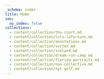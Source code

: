 ```yaml
---
_schema: index
title: Home
seo:
  no_index: false
collections:
  - content/collection/the-court.md
  - content/collection/lulu-lafortune.md
  - content/collection/annotations.md
  - content/collection/vortex.md
  - content/collection/iceland.md
  - content/collection/dream-run-camp.md
  - content/collection/florida-portraits.md
  - content/collection/nan-collective.md
  - content/collection/nyt-golf.md
---
```

